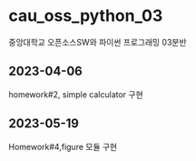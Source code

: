 # cau_oss_python_03
중앙대학교 오픈소스SW와 파이썬 프로그래밍 03분반

## 2023-04-06
homework#2, simple calculator 구현 


## 2023-05-19
Homework#4,figure 모듈 구현
